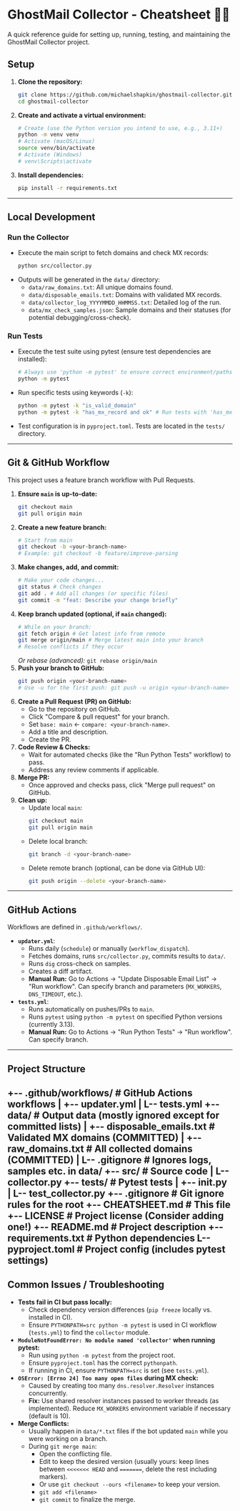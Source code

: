 # GhostMail Collector - Cheatsheet 👻📝

A quick reference guide for setting up, running, testing, and maintaining the GhostMail Collector project.

## Setup

1.  **Clone the repository:**
    ```bash
    git clone https://github.com/michaelshapkin/ghostmail-collector.git
    cd ghostmail-collector
    ```
2.  **Create and activate a virtual environment:**
    ```bash
    # Create (use the Python version you intend to use, e.g., 3.11+)
    python -m venv venv
    # Activate (macOS/Linux)
    source venv/bin/activate
    # Activate (Windows)
    # venv\Scripts\activate
    ```
3.  **Install dependencies:**
    ```bash
    pip install -r requirements.txt
    ```

---
## Local Development

### Run the Collector

*   Execute the main script to fetch domains and check MX records:
    ```bash
    python src/collector.py
    ```
*   Outputs will be generated in the `data/` directory:
    *   `data/raw_domains.txt`: All unique domains found.
    *   `data/disposable_emails.txt`: Domains with validated MX records.
    *   `data/collector_log_YYYYMMDD_HHMMSS.txt`: Detailed log of the run.
    *   `data/mx_check_samples.json`: Sample domains and their statuses (for potential debugging/cross-check).

### Run Tests

*   Execute the test suite using pytest (ensure test dependencies are installed):
    ```bash
    # Always use 'python -m pytest' to ensure correct environment/paths
    python -m pytest
    ```
*   Run specific tests using keywords (`-k`):
    ```bash
    python -m pytest -k "is_valid_domain"
    python -m pytest -k "has_mx_record and ok" # Run tests with 'has_mx_record' AND 'ok' in name
    ```
*   Test configuration is in `pyproject.toml`. Tests are located in the `tests/` directory.

---
## Git & GitHub Workflow

This project uses a feature branch workflow with Pull Requests.

1.  **Ensure `main` is up-to-date:**
    ```bash
    git checkout main
    git pull origin main
    ```
2.  **Create a new feature branch:**
    ```bash
    # Start from main
    git checkout -b <your-branch-name>
    # Example: git checkout -b feature/improve-parsing
    ```
3.  **Make changes, add, and commit:**
    ```bash
    # Make your code changes...
    git status # Check changes
    git add . # Add all changes (or specific files)
    git commit -m "feat: Describe your change briefly"
    ```
4.  **Keep branch updated (optional, if `main` changed):**
    ```bash
    # While on your branch:
    git fetch origin # Get latest info from remote
    git merge origin/main # Merge latest main into your branch
    # Resolve conflicts if they occur
    ```
    *Or rebase (advanced):* `git rebase origin/main`
5.  **Push your branch to GitHub:**
    ```bash
    git push origin <your-branch-name>
    # Use -u for the first push: git push -u origin <your-branch-name>
    ```
6.  **Create a Pull Request (PR) on GitHub:**
    *   Go to the repository on GitHub.
    *   Click "Compare & pull request" for your branch.
    *   Set `base: main` <- `compare: <your-branch-name>`.
    *   Add a title and description.
    *   Create the PR.
7.  **Code Review & Checks:**
    *   Wait for automated checks (like the "Run Python Tests" workflow) to pass.
    *   Address any review comments if applicable.
8.  **Merge PR:**
    *   Once approved and checks pass, click "Merge pull request" on GitHub.
9.  **Clean up:**
    *   Update local `main`:
        ```bash
        git checkout main
        git pull origin main
        ```
    *   Delete local branch:
        ```bash
        git branch -d <your-branch-name>
        ```
    *   Delete remote branch (optional, can be done via GitHub UI):
        ```bash
        git push origin --delete <your-branch-name>
        ```
---

## GitHub Actions

Workflows are defined in `.github/workflows/`.

*   **`updater.yml`**:
    *   Runs daily (`schedule`) or manually (`workflow_dispatch`).
    *   Fetches domains, runs `src/collector.py`, commits results to `data/`.
    *   Runs `dig` cross-check on samples.
    *   Creates a diff artifact.
    *   **Manual Run:** Go to Actions -> "Update Disposable Email List" -> "Run workflow". Can specify branch and parameters (`MX_WORKERS`, `DNS_TIMEOUT`, etc.).
*   **`tests.yml`**:
    *   Runs automatically on pushes/PRs to `main`.
    *   Runs `pytest` using `python -m pytest` on specified Python versions (currently 3.13).
    *   **Manual Run:** Go to Actions -> "Run Python Tests" -> "Run workflow". Can specify branch.

---

## Project Structure

+-- .github/workflows/  # GitHub Actions workflows
|   +-- updater.yml
|   L-- tests.yml
+-- data/               # Output data (mostly ignored except for committed lists)
|   +-- disposable_emails.txt  # Validated MX domains (COMMITTED)
|   +-- raw_domains.txt        # All collected domains (COMMITTED)
|   L-- .gitignore             # Ignores logs, samples etc. in data/
+-- src/                # Source code
|   L-- collector.py
+-- tests/              # Pytest tests
|   +-- __init__.py
|   L-- test_collector.py
+-- .gitignore          # Git ignore rules for the root
+-- CHEATSHEET.md       # This file
+-- LICENSE             # Project license (Consider adding one!)
+-- README.md           # Project description
+-- requirements.txt    # Python dependencies
L-- pyproject.toml      # Project config (includes pytest settings)
---

## Common Issues / Troubleshooting

*   **Tests fail in CI but pass locally:**
    *   Check dependency version differences (`pip freeze` locally vs. installed in CI).
    *   Ensure `PYTHONPATH=src python -m pytest` is used in CI workflow (`tests.yml`) to find the `collector` module.
*   **`ModuleNotFoundError: No module named 'collector'` when running pytest:**
    *   Run using `python -m pytest` from the project root.
    *   Ensure `pyproject.toml` has the correct `pythonpath`.
    *   If running in CI, ensure `PYTHONPATH=src` is set (see `tests.yml`).
*   **`OSError: [Errno 24] Too many open files` during MX check:**
    *   Caused by creating too many `dns.resolver.Resolver` instances concurrently.
    *   **Fix:** Use shared resolver instances passed to worker threads (as implemented). Reduce `MX_WORKERS` environment variable if necessary (default is 10).
*   **Merge Conflicts:**
    *   Usually happen in `data/*.txt` files if the bot updated `main` while you were working on a branch.
    *   During `git merge main`:
        *   Open the conflicting file.
        *   Edit to keep the desired version (usually yours: keep lines between `<<<<<<< HEAD` and `=======`, delete the rest including markers).
        *   Or use `git checkout --ours <filename>` to keep your version.
        *   `git add <filename>`
        *   `git commit` to finalize the merge.
